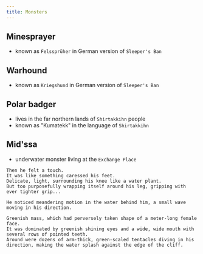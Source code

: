 ```yaml
---
title: Monsters
---
```


## Minesprayer
- known as `Felssprüher` in German version of `Sleeper's Ban`

## Warhound
- known as `Kriegshund` in German version of `Sleeper's Ban`

## Polar badger
- lives in the far northern lands of `Shirtakkihn` people
- known as "Kumatekk" in the language of `Shirtakkihn`

## Mid'ssa
- underwater monster living at the `Exchange Place`
```
Then he felt a touch.
It was like something caressed his feet. 
Delicate, light, surrounding his knee like a water plant.
But too purposefully wrapping itself around his leg, gripping with ever tighter grip... 
```
```
He noticed meandering motion in the water behind him, a small wave moving in his direction.
```
```
Greenish mass, which had perversely taken shape of a meter-long female face.
It was dominated by greenish shining eyes and a wide, wide mouth with several rows of pointed teeth.
Around were dozens of arm-thick, green-scaled tentacles diving in his direction, making the water splash against the edge of the cliff.
```


